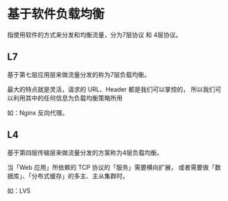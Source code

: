 # 基于软件负载均衡

指使用软件的方式来分发和均衡流量，分为7层协议 和 4层协议。

## L7

基于第七层应用层来做流量分发的称为7层负载均衡。

最大的特点就是灵活，请求的 URL、Header 都是我们可以掌控的，
所以我们可以利用其中的任何信息为负载均衡策略所用

如：Nginx 反向代理。

## L4

基于第四层传输层来做流量分发的方案称为4层负载均衡。

当「Web 应用」所依赖的 TCP 协议的「服务」需要横向扩展，
或者需要做「数据库」、「分布式缓存」的多主、主从集群时。

如：LVS

